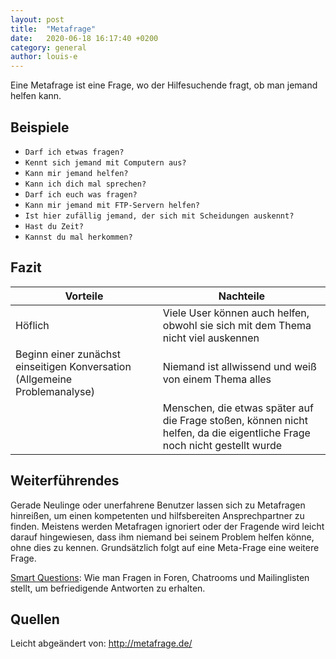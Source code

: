 ```yaml
---
layout: post
title:  "Metafrage"
date:   2020-06-18 16:17:40 +0200
category: general
author: louis-e
---
```



Eine Metafrage ist eine Frage, wo der Hilfesuchende fragt, ob man jemand helfen kann.

## Beispiele
- `Darf ich etwas fragen?` 
- `Kennt sich jemand mit Computern aus?`
- `Kann mir jemand helfen?`
- `Kann ich dich mal sprechen?`
- `Darf ich euch was fragen?`
- `Kann mir jemand mit FTP-Servern helfen?`
- `Ist hier zufällig jemand, der sich mit Scheidungen auskennt?`
- `Hast du Zeit?`
- `Kannst du mal herkommen?`

## Fazit

| Vorteile | Nachteile |
| -------- | --------- |
| Höflich  | Viele User können auch helfen, obwohl sie sich mit dem Thema nicht viel auskennen |
| Beginn einer zunächst einseitigen Konversation (Allgemeine Problemanalyse) | Niemand ist allwissend und weiß von einem Thema alles |
|          | Menschen, die etwas später auf die Frage stoßen, können nicht helfen, da die eigentliche Frage noch nicht gestellt wurde |

## Weiterführendes

Gerade Neulinge oder unerfahrene Benutzer lassen sich zu Metafragen hinreißen, um einen kompetenten und hilfsbereiten Ansprechpartner zu finden. Meistens werden Metafragen ignoriert oder der Fragende wird leicht darauf hingewiesen, dass ihm niemand bei seinem Problem helfen könne, ohne dies zu kennen. Grundsätzlich folgt auf eine Meta-Frage eine weitere Frage.

[Smart Questions](http://www.tty1.net/smart-questions_de.html): Wie man Fragen in Foren, Chatrooms und Mailinglisten stellt, um befriedigende Antworten zu erhalten.

## Quellen

Leicht abgeändert von: <http://metafrage.de/>
